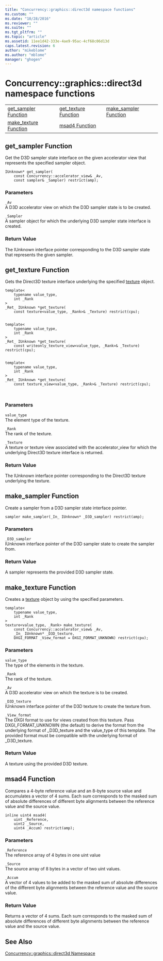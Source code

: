 ```yaml
---
title: "Concurrency::graphics::direct3d namespace functions"
ms.custom: ""
ms.date: "10/28/2016"
ms.reviewer: ""
ms.suite: ""
ms.tgt_pltfrm: ""
ms.topic: "article"
ms.assetid: 11ee1d42-333e-4ae9-95ac-4cf68c06d13d
caps.latest.revision: 6
author: "mikeblome"
ms.author: "mblome"
manager: "ghogen"
---
```

# Concurrency::graphics::direct3d namespace functions
||||  
|-|-|-|  
|[get_sampler Function](#get_sampler_function)|[get_texture Function](#get_texture_function)|[make_sampler Function](#make_sampler_function)|  
|[make_texture Function](#make_texture_function)|[msad4 Function](#msad4_function)|  
  
##  <a name="get_sampler_function"></a>  get_sampler Function  
 Get the D3D sampler state interface on the given accelerator view that represents the specified sampler object.  
  
```  
IUnknown* get_sampler(
    const Concurrency::accelerator_view& _Av,  
    const sampler& _Sampler) restrict(amp);
```  
  
### Parameters  
 `_Av`  
 A D3D accelerator view on which the D3D sampler state is to be created.  
  
 `_Sampler`  
 A sampler object for which the underlying D3D sampler state interface is created.  
  
### Return Value  
 The IUnknown interface pointer corresponding to the D3D sampler state that represents the given sampler.  
  
##  <a name="get_texture_function"></a>  get_texture Function  
 Gets the Direct3D texture interface underlying the specified [texture](../../../parallel/amp/reference/texture-class.md) object.  
  
```  
template<
    typename value_type,  
    int _Rank  
>  
_Ret_ IUnknown *get_texture(
    const texture<value_type, _Rank>& _Texture) restrict(cpu);

 
template<
    typename value_type,  
    int _Rank  
>  
_Ret_ IUnknown *get_texture(
    const writeonly_texture_view<value_type, _Rank>& _Texture) restrict(cpu);

 
template<
    typename value_type,  
    int _Rank  
>  
_Ret_ IUnknown *get_texture(
    const texture_view<value_type, _Rank>& _Texture) restrict(cpu);

 
```  
  
### Parameters  
 `value_type`  
 The element type of the texture.  
  
 `_Rank`  
 The rank of the texture.  
  
 `_Texture`  
 A texture or texture view associated with the accelerator_view for which the underlying Direct3D texture interface is returned.  
  
### Return Value  
 The IUnknown interface pointer corresponding to the Direct3D texture underlying the texture.  
  
##  <a name="make_sampler_function"></a>  make_sampler Function  
 Create a sampler from a D3D sampler state interface pointer.  
  
```  
sampler make_sampler(_In_ IUnknown* _D3D_sampler) restrict(amp);
```  
  
### Parameters  
 `_D3D_sampler`  
 IUnknown interface pointer of the D3D sampler state to create the sampler from.  
  
### Return Value  
 A sampler represents the provided D3D sampler state.  
  
##  <a name="make_texture_function"></a>  make_texture Function  
 Creates a [texture](../../../parallel/amp/reference/texture-class.md) object by using the specified parameters.  
  
```  
template<
    typename value_type,  
    int _Rank  
>  
texture<value_type, _Rank> make_texture(
    const Concurrency::accelerator_view& _Av,  
    _In_ IUnknown* _D3D_texture,  
    DXGI_FORMAT _View_format = DXGI_FORMAT_UNKNOWN) restrict(cpu);
```  
  
### Parameters  
 `value_type`  
 The type of the elements in the texture.  
  
 `_Rank`  
 The rank of the texture.  
  
 `_Av`  
 A D3D accelerator view on which the texture is to be created.  
  
 `_D3D_texture`  
 IUnknown interface pointer of the D3D texture to create the texture from.  
  
 `_View_format`  
 The DXGI format to use for views created from this texture. Pass DXGI_FORMAT_UNKNOWN (the default) to derive the format from the underlying format of _D3D_texture and the value_type of this template. The provided format must be compatible with the underlying format of _D3D_texture.  
  
### Return Value  
 A texture using the provided D3D texture.  
  
##  <a name="msad4_function"></a>  msad4 Function  
 Compares a 4-byte reference value and an 8-byte source value and accumulates a vector of 4 sums. Each sum corresponds to the masked sum of absolute differences of different byte alignments between the reference value and the source value.  
  
```  
inline uint4 msad4(
    uint _Reference,  
    uint2 _Source,  
    uint4 _Accum) restrict(amp);
```  
  
### Parameters  
 `_Reference`  
 The reference array of 4 bytes in one uint value  
  
 `_Source`  
 The source array of 8 bytes in a vector of two uint values.  
  
 `_Accum`  
 A vector of 4 values to be added to the masked sum of absolute differences of the different byte alignments between the reference value and the source value.  
  
### Return Value  
 Returns a vector of 4 sums. Each sum corresponds to the masked sum of absolute differences of different byte alignments between the reference value and the source value.  
  
## See Also  
 [Concurrency::graphics::direct3d Namespace](../../../parallel/amp/reference/concurrency-graphics-direct3d-namespace.md)
